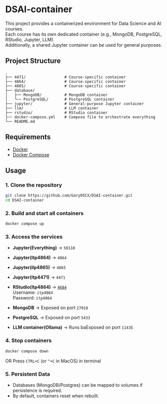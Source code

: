 # DSAI-container

This project provides a containerized environment for Data Science and AI courses.  
Each course has its own dedicated container (e.g., MongoDB, PostgreSQL, RStudio, Jupyter, LLM).  
Additionally, a shared Jupyter container can be used for general purposes.

## Project Structure

```
.
├── 4471/                 # Course-specific container
├── 4864/                 # Course-specific container
├── 4865/                 # Course-specific container
├── database/
│   ├── MongoDB/          # MongoDB container
│   └── PostgreSQL/       # PostgreSQL container
├── jupyter/              # General-purpose Jupyter container
├── llm/                  # LLM container
├── rstudio/              # RStudio container
├── docker-compose.yml    # Compose file to orchestrate everything
└── README.md
```

## Requirements

- [Docker](https://docs.docker.com/get-docker/)
- [Docker Compose](https://docs.docker.com/compose/install/)

## Usage

### 1. Clone the repository
```bash
git clone https://github.com/Gary05CX/DSAI-container.git
cd DSAI-container
```

### 2. Build and start all containers
```bash
docker compose up 
```

### 3. Access the services

- **Jupyter(Everything)** → `50110`

- **Jupyter(Itp4864)** → `4864`

- **Jupyter(iIp4865)** → `4865`

- **Jupyter(Itp4471)** → `4471`

- **RStudio(Itp4864)** → [`4684`](http://localhost:4684)  
  Username: `itp4864`  
  Password: `itp4864`

- **MongoDB** → Exposed on port `27018`

- **PostgreSQL** → Exposed on port `5433`

- **LLM container(Ollama)** → Runs baExposed on port `11435`


### 4. Stop containers
```bash
docker compose down
```
OR
Press `CTRL+C` (or `^+C` in MacOS) in terminal

### 5. Persistent Data
- Databases (MongoDB/Postgres) can be mapped to volumes if persistence is required.
- By default, containers reset when rebuilt.



